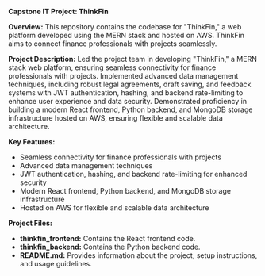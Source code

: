 **Capstone IT Project: ThinkFin**

**Overview:**
This repository contains the codebase for "ThinkFin," a web platform developed using the MERN stack and hosted on AWS. ThinkFin aims to connect finance professionals with projects seamlessly.

**Project Description:**
Led the project team in developing "ThinkFin," a MERN stack web platform, ensuring seamless connectivity for finance professionals with projects. Implemented advanced data management techniques, including robust legal agreements, draft saving, and feedback systems with JWT authentication, hashing, and backend rate-limiting to enhance user experience and data security. Demonstrated proficiency in building a modern React frontend, Python backend, and MongoDB storage infrastructure hosted on AWS, ensuring flexible and scalable data architecture.

**Key Features:**
- Seamless connectivity for finance professionals with projects
- Advanced data management techniques
- JWT authentication, hashing, and backend rate-limiting for enhanced security
- Modern React frontend, Python backend, and MongoDB storage infrastructure
- Hosted on AWS for flexible and scalable data architecture

**Project Files:**
- **thinkfin_frontend:** Contains the React frontend code.
- **thinkfin_backend:** Contains the Python backend code.
- **README.md:** Provides information about the project, setup instructions, and usage guidelines.

